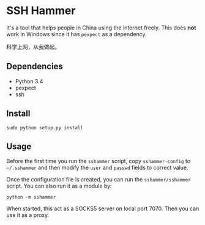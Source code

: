 SSH Hammer
==========
It's a tool that helps people in China using the internet freely. This does **not** work
in Windows since it has `pexpect` as a dependency.

科学上网，从我做起。

Dependencies
------------
* Python 3.4
* pexpect
* ssh

Install
-------

    sudo python setup.py install

Usage
-----
Before the first time you run the `sshammer` script, copy `sshammer-config` to `~/.sshammer`
and then modify the `user` and `passwd` fields to correct value.

Once the configuration file is created, you can run the `sshammer/sshammer` script.
You can also run it as a module by:

    python -m sshammer

When started, this act as a SOCKS5 server on local port 7070. Then you can use it as a proxy.
